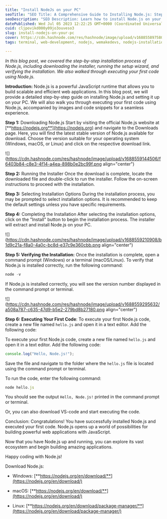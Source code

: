```yaml
---
title: "Install NodeJs on your PC"
seoTitle: "SEO Title: A Comprehensive Guide to Installing Node.js: Step-by-Step"
seoDescription: "SEO Description: Learn how to install Node.js on your PC with this detailed step-by-step guide. Follow the instructions, accompanied by images, to ensure a"
datePublished: Wed Jul 05 2023 12:22:25 GMT+0000 (Coordinated Universal Time)
cuid: cljpovikd000y09jo3ouveso3
slug: install-nodejs-on-your-pc
cover: https://cdn.hashnode.com/res/hashnode/image/upload/v1688558975808/cefea825-6796-47cf-9a0d-a51671da8b48.jpeg
tags: terminal, web-development, nodejs, wemakedevs, nodejs-installation

---
```


*In this blog post, we covered the step-by-step installation process of Node.js, including downloading the installer, running the setup wizard, and verifying the installation. We also walked through executing your first code using Node.js.*

**Introduction:** Node.js is a powerful JavaScript runtime that allows you to build scalable and efficient web applications. In this blog post, we will provide a detailed step-by-step guide on installing Node.js and setting it up on your PC. We will also walk you through executing your first code using Node.js, accompanied by images and code snippets for a seamless experience.

**Step 1:** Downloading Node.js Start by visiting the official Node.js website at [**https://nodejs.org**](https://nodejs.org) and navigate to the Downloads page. Here, you will find the latest stable version of Node.js available for download. Choose the version suitable for your operating system (Windows, macOS, or Linux) and click on the respective download link.

![](https://cdn.hashnode.com/res/hashnode/image/upload/v1688559144506/f6403b84-c8e3-4f14-a4ea-898b0e2bc99f.png align="center")

**Step 2:** Running the Installer Once the download is complete, locate the downloaded file and double-click to run the installer. Follow the on-screen instructions to proceed with the installation.

**Step 3:** Selecting Installation Options During the installation process, you may be prompted to select installation options. It is recommended to keep the default settings unless you have specific requirements.

**Step 4:** Completing the Installation After selecting the installation options, click on the "Install" button to begin the installation process. The installer will extract and install Node.js on your PC.

![](https://cdn.hashnode.com/res/hashnode/image/upload/v1688559210908/b1d9c21a-f8a0-4a0c-bc8d-e37c9e360cbb.png align="center")

**Step 5: Verifying the Installation:** Once the installation is complete, open a command prompt (Windows) or a terminal (macOS/Linux). To verify that Node.js is installed correctly, run the following command:

```javascript
node -v
```

If Node.js is installed correctly, you will see the version number displayed in the command prompt or terminal.

![](https://cdn.hashnode.com/res/hashnode/image/upload/v1688559295632/a508a787-c635-47d9-b5e2-279bd8b27180.png align="center")

**Step 6: Executing Your First Code**: To execute your first Node.js code, create a new file named `hello.js` and open it in a text editor. Add the following code:

To execute your first Node.js code, create a new file named `hello.js` and open it in a text editor. Add the following code:

```javascript
console.log("Hello, Node.js!");
```

Save the file and navigate to the folder where the `hello.js` file is located using the command prompt or terminal.

To run the code, enter the following command:

```javascript
node hello.js
```

You should see the output `Hello, Node.js!` printed in the command prompt or terminal.

Or, you can also download VS-code and start executing the code.

Conclusion: Congratulations! You have successfully installed Node.js and executed your first code. Node.js opens up a world of possibilities for building powerful web applications with JavaScript.

Now that you have Node.js up and running, you can explore its vast ecosystem and begin building amazing applications.

Happy coding with Node.js!

Download Node.js:

* Windows: [**https://nodejs.org/en/download/**](https://nodejs.org/en/download/)
    
* macOS: [**https://nodejs.org/en/download/**](https://nodejs.org/en/download/)
    
* Linux: [**https://nodejs.org/en/download/package-manager/**](https://nodejs.org/en/download/package-manager/)

